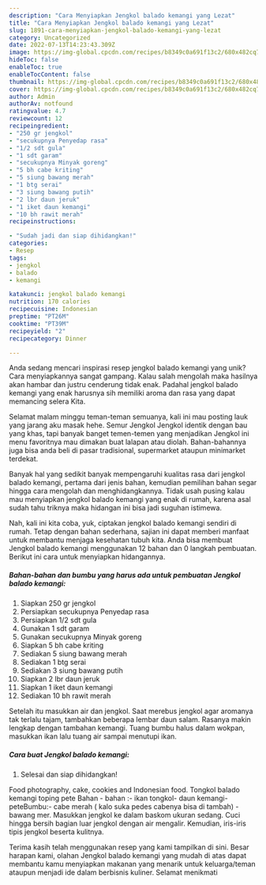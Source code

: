 ```yaml
---
description: "Cara Menyiapkan Jengkol balado kemangi yang Lezat"
title: "Cara Menyiapkan Jengkol balado kemangi yang Lezat"
slug: 1891-cara-menyiapkan-jengkol-balado-kemangi-yang-lezat
category: Uncategorized
date: 2022-07-13T14:23:43.309Z
image: https://img-global.cpcdn.com/recipes/b8349c0a691f13c2/680x482cq70/jengkol-balado-kemangi-foto-resep-utama.jpg
hideToc: false
enableToc: true
enableTocContent: false
thumbnail: https://img-global.cpcdn.com/recipes/b8349c0a691f13c2/680x482cq70/jengkol-balado-kemangi-foto-resep-utama.jpg
cover: https://img-global.cpcdn.com/recipes/b8349c0a691f13c2/680x482cq70/jengkol-balado-kemangi-foto-resep-utama.jpg
author: Admin
authorAv: notfound
ratingvalue: 4.7
reviewcount: 12
recipeingredient:
- "250 gr jengkol"
- "secukupnya Penyedap rasa"
- "1/2 sdt gula"
- "1 sdt garam"
- "secukupnya Minyak goreng"
- "5 bh cabe kriting"
- "5 siung bawang merah"
- "1 btg serai"
- "3 siung bawang putih"
- "2 lbr daun jeruk"
- "1 iket daun kemangi"
- "10 bh rawit merah"
recipeinstructions:

- "Sudah jadi dan siap dihidangkan!"
categories:
- Resep
tags:
- jengkol
- balado
- kemangi

katakunci: jengkol balado kemangi 
nutrition: 170 calories
recipecuisine: Indonesian
preptime: "PT26M"
cooktime: "PT39M"
recipeyield: "2"
recipecategory: Dinner

---
```





Anda sedang mencari inspirasi resep jengkol balado kemangi yang unik? Cara menyiapkannya sangat gampang. Kalau salah mengolah maka hasilnya akan hambar dan justru cenderung tidak enak. Padahal jengkol balado kemangi yang enak harusnya sih memiliki aroma dan rasa yang dapat memancing selera Kita.





Selamat malam minggu teman-teman semuanya, kali ini mau posting lauk yang jarang aku masak hehe. Semur Jengkol Jengkol identik dengan bau yang khas, tapi banyak banget temen-temen yang menjadikan Jengkol ini menu favoritnya mau dimakan buat lalapan atau diolah. Bahan-bahannya juga bisa anda beli di pasar tradisional, supermarket ataupun minimarket terdekat.

Banyak hal yang sedikit banyak mempengaruhi kualitas rasa dari jengkol balado kemangi, pertama dari jenis bahan, kemudian pemilihan bahan segar hingga cara mengolah dan menghidangkannya. Tidak usah pusing kalau mau menyiapkan jengkol balado kemangi yang enak di rumah, karena asal sudah tahu triknya maka hidangan ini bisa jadi suguhan istimewa.






Nah, kali ini kita coba, yuk, ciptakan jengkol balado kemangi sendiri di rumah. Tetap dengan bahan sederhana, sajian ini dapat memberi manfaat untuk membantu menjaga kesehatan tubuh kita. Anda bisa membuat Jengkol balado kemangi menggunakan 12 bahan dan 0 langkah pembuatan. Berikut ini cara untuk menyiapkan hidangannya.

<!--inarticleads1-->

##### Bahan-bahan dan bumbu yang harus ada untuk pembuatan Jengkol balado kemangi:

1. Siapkan 250 gr jengkol
1. Persiapkan secukupnya Penyedap rasa
1. Persiapkan 1/2 sdt gula
1. Gunakan 1 sdt garam
1. Gunakan secukupnya Minyak goreng
1. Siapkan 5 bh cabe kriting
1. Sediakan 5 siung bawang merah
1. Sediakan 1 btg serai
1. Sediakan 3 siung bawang putih
1. Siapkan 2 lbr daun jeruk
1. Siapkan 1 iket daun kemangi
1. Sediakan 10 bh rawit merah


Setelah itu masukkan air dan jengkol. Saat merebus jengkol agar aromanya tak terlalu tajam, tambahkan beberapa lembar daun salam. Rasanya makin lengkap dengan tambahan kemangi. Tuang bumbu halus dalam wokpan, masukkan ikan lalu tuang air sampai menutupi ikan. 

<!--inarticleads2-->

##### Cara buat Jengkol balado kemangi:


1. Selesai dan siap dihidangkan!

Food photography, cake, cookies and Indonesian food. Tongkol balado kemangi toping pete Bahan - bahan :- ikan tongkol- daun kemangi- peteBumbu:- cabe merah ( kalo suka pedes cabenya bisa di tambah) - bawang mer. Masukkan jengkol ke dalam baskom ukuran sedang. Cuci hingga bersih bagian luar jengkol dengan air mengalir. Kemudian, iris-iris tipis jengkol beserta kulitnya. 

Terima kasih telah menggunakan resep yang kami tampilkan di sini. Besar harapan kami, olahan Jengkol balado kemangi yang mudah di atas dapat membantu kamu menyiapkan makanan yang menarik untuk keluarga/teman ataupun menjadi ide dalam berbisnis kuliner. Selamat menikmati
